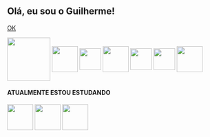 <h2> Olá, eu sou o Guilherme!</h2>

<a href = "https://github.com/guilhermenascdecarv/guilhermenascdecarv/"> OK </a>


<div style = "display: inline-block;">
  	<img align="center" heigth="100" width="100" src="https://cdn.jsdelivr.net/gh/devicons/devicon/icons/linux/linux-original.svg"/>
	<img align="center" heigth="50" width="60" src="https://cdn.jsdelivr.net/gh/devicons/devicon/icons/jquery/jquery-plain-wordmark.svg"/>
 	<img align="center" heigth="40" width="50" src="https://cdn.jsdelivr.net/gh/devicons/devicon/icons/javascript/javascript-original.svg"/>
 	<img align="center" heigth="50" width="60" src="https://cdn.jsdelivr.net/gh/devicons/devicon/icons/bootstrap/bootstrap-original.svg"/>
	<img align="center" heigth="40" width="50" src="https://cdn.jsdelivr.net/gh/devicons/devicon/icons/html5/html5-original.svg"/>
  	<img align="center" heigth="40" width="50" src="https://cdn.jsdelivr.net/gh/devicons/devicon/icons/css3/css3-original.svg"/>
  	<img align="center" heigth="50" width="60" src="https://cdn.jsdelivr.net/gh/devicons/devicon/icons/wordpress/wordpress-original.svg"/>
          
</div>
<div>
	<h4>ATUALMENTE ESTOU ESTUDANDO</h4>
	<div style = "display: inline-block;">
  		<img align="center" heigth="50" width="60" src="https://cdn.jsdelivr.net/gh/devicons/devicon/icons/react/react-original-wordmark.svg"/>
  		<img align="center" heigth="50" width="60" src="https://cdn.jsdelivr.net/gh/devicons/devicon/icons/php/php-original.svg"/>
  		<img align="center" heigth="50" width="60" src="https://cdn.jsdelivr.net/gh/devicons/devicon/icons/mysql/mysql-original-wordmark.svg"/>
	</div>
</div>


<!--
<div style = "display: inline-block;">
<img height="180" src="https://github-readme-stats.vercel.app/api?username=guilhermenascdecarv&theme=blue-green">
<img height="180" src="https://github-readme-stats.vercel.app/api/top-langs/?username=guilhermenascdecarv&theme=blue-green">
</div>

https://img.shields.io/badge/website-000000?style=for-the-badge&logo=About.me&logoColor=white
https://img.shields.io/badge/LinkedIn-0077B5?style=for-the-badge&logo=linkedin&logoColor=white
https://img.shields.io/badge/Netlify-00C7B7?style=for-the-badge&logo=netlify&logoColor=white
-->
